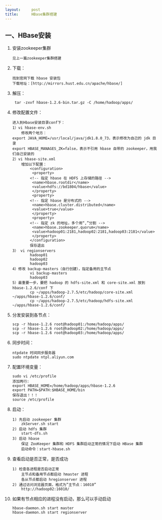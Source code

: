 ```yaml
---
layout:     post
title:      HBase集群搭建
---
```

<div id="article_content" class="article_content clearfix csdn-tracking-statistics" data-pid="blog" data-mod="popu_307" data-dsm="post">
								            <div id="content_views" class="markdown_views prism-atom-one-dark">
							<!-- flowchart 箭头图标 勿删 -->
							<svg xmlns="http://www.w3.org/2000/svg" style="display: none;"><path stroke-linecap="round" d="M5,0 0,2.5 5,5z" id="raphael-marker-block" style="-webkit-tap-highlight-color: rgba(0, 0, 0, 0);"></path></svg>
							<h2 id="一hbase安装">一、HBase安装</h2>

<ol>
<li><p>安装zookeeper集群</p>

<pre><code>见上一篇zookeeper集群搭建
</code></pre></li>
<li><p>下载：</p>

<pre><code>找到官网下载 hbase 安装包 
下载地址：[http://mirrors.hust.edu.cn/apache/hbase/]
</code></pre></li>
<li><p>解压：</p>

<pre><code> tar -zxvf hbase-1.2.6-bin.tar.gz -C /home/hadoop/apps/
</code></pre></li>
<li><p>修改配置文件：</p>

<pre><code>进入到Hbase安装目录conf下：
1）vi hbase-env.sh            
    修改两个地方：
export JAVA_HOME=/usr/local/java/jdk1.8.0_73，表示修改为自己的 jdk 目录
export HBASE_MANAGES_ZK=false，表示不引用 hbase 自带的 zookeeper，用我们自己安装的
2）vi hbase-site.xml
    增加以下配置：
        &lt;configuration&gt;
         &lt;property&gt;
        &lt;!-- 指定 hbase 在 HDFS 上存储的路径 --&gt;
         &lt;name&gt;hbase.rootdir&lt;/name&gt;
         &lt;value&gt;hdfs://bd1804/hbase&lt;/value&gt;
         &lt;/property&gt;
         &lt;property&gt;
        &lt;!-- 指定 hbase 是分布式的 --&gt;
         &lt;name&gt;hbase.cluster.distributed&lt;/name&gt;
         &lt;value&gt;true&lt;/value&gt;
         &lt;/property&gt;
         &lt;property&gt;
        &lt;!-- 指定 zk 的地址，多个用“,”分割 --&gt;
         &lt;name&gt;hbase.zookeeper.quorum&lt;/name&gt;
         &lt;value&gt;hadoop01:2181,hadoop02:2181,hadoop03:2181&lt;/value&gt;
         &lt;/property&gt;
        &lt;/configuration&gt;
        保存退出
3） vi regionservers
        hadoop01
        hadoop02
        hadoop03
4）修改 backup-masters（自行创建），指定备用的主节点
        vi backup-masters
        hadoop03
5）最重要一步，要把 hadoop 的 hdfs-site.xml 和 core-site.xml 放到 hbase-1.2.6/conf 下
        cp ~/apps/hadoop-2.7.5/etc/hadoop/core-site.xml ~/apps/hbase-1.2.6/conf/
        cp ~/apps/hadoop-2.7.5/etc/hadoop/hdfs-site.xml ~/apps/hbase-1.2.6/conf/
</code></pre></li>
<li><p>分发安装到各节点：</p>

<pre><code>scp -r hbase-1.2.6 root@hadoop01:/home/hadoop/apps/
scp -r hbase-1.2.6 root@hadoop02:/home/hadoop/apps/
scp -r hbase-1.2.6 root@hadoop03:/home/hadoop/apps/
</code></pre></li>
<li><p>同步时间：</p>

<pre><code>ntpdate 时间同步服务器
sudo ntpdate ntpl.aliyun.com
</code></pre></li>
<li><p>配置环境变量：</p>

<pre><code>sudo vi /etc/profile
添加两行:
export HBASE_HOME=/home/hadoop/apps/hbase-1.2.6
export PATH=$PATH:$HBASE_HOME/bin
保存退出！！！
source /etc/profile
</code></pre></li>
<li><p>启动：</p>

<pre><code>1) 先启动 zookeeper 集群
    zkServer.sh start
2) 启动 hdfs 集群
    start-dfs.sh
3) 启动 hbase
    保证 ZooKeeper 集群和 HDFS 集群启动正常的情况下启动 HBase 集群
    启动命令：start-hbase.sh
</code></pre></li>
<li><p>查看启动是否正常，是否成功</p>

<pre><code>1) 检查各进程是否启动正常
    主节点和备用节点都启动 hmaster 进程
    各从节点都启动 hregionserver 进程
2) 通过访问浏览器页面，格式为”主节点：16010”
    http://hadoop02:16010/
</code></pre></li>
<li><p>如果有节点相应的进程没有启动，那么可以手动启动</p>

<pre><code>hbase-daemon.sh start master
hbase-daemon.sh start regionserver  
</code></pre></li>
</ol>            </div>
						<link href="https://csdnimg.cn/release/phoenix/mdeditor/markdown_views-9e5741c4b9.css" rel="stylesheet">
                </div>